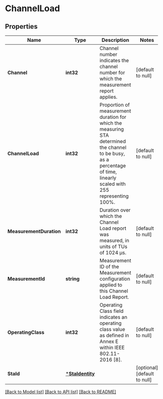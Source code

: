 # ChannelLoad

## Properties
Name | Type | Description | Notes
------------ | ------------- | ------------- | -------------
**Channel** | **int32** | Channel number indicates the channel number for which the measurement report applies. | [default to null]
**ChannelLoad** | **int32** | Proportion of measurement duration for which the measuring STA determined the channel to be busy, as a percentage of time, linearly scaled with 255 representing 100%. | [default to null]
**MeasurementDuration** | **int32** | Duration over which the Channel Load report was measured, in units of TUs of 1024 µs. | [default to null]
**MeasurementId** | **string** | Measurement ID of the Measurement configuration applied to this Channel Load Report. | [default to null]
**OperatingClass** | **int32** | Operating Class field indicates an operating class value as defined in Annex E within IEEE 802.11-2016 [8].  | [default to null]
**StaId** | [***StaIdentity**](StaIdentity.md) |  | [optional] [default to null]

[[Back to Model list]](../README.md#documentation-for-models) [[Back to API list]](../README.md#documentation-for-api-endpoints) [[Back to README]](../README.md)


